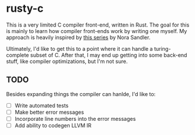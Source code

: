# rusty-c

This is a very limited C compiler front-end, written in Rust.
The goal for this is mainly to learn how compiler front-ends work by writing
one myself. My approach is heavily inspired by 
[this series](https://norasandler.com/2017/11/29/Write-a-Compiler.html)
by Nora Sandler.

Ultimately, I'd like to get this to a point where it can handle a
turing-complete subset of C. After that, I may end up getting into some
back-end stuff, like compiler optimizations, but I'm not sure.

## TODO
Besides expanding things the compiler can hanlde, I'd like to:

- [ ] Write automated tests
- [ ] Make better error messages
- [ ] Incorporate line numbers into the error messages
- [ ] Add ability to codegen LLVM IR
